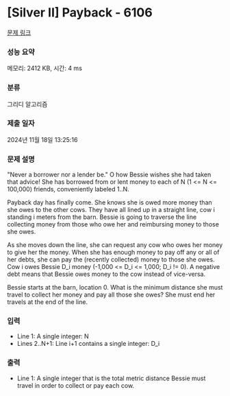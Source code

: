 # [Silver II] Payback - 6106 

[문제 링크](https://www.acmicpc.net/problem/6106) 

### 성능 요약

메모리: 2412 KB, 시간: 4 ms

### 분류

그리디 알고리즘

### 제출 일자

2024년 11월 18일 13:25:16

### 문제 설명

<p>"Never a borrower nor a lender be." O how Bessie wishes she had taken that advice! She has borrowed from or lent money to each of N (1 <= N <= 100,000) friends, conveniently labeled 1..N.</p>

<p>Payback day has finally come. She knows she is owed more money than she owes to the other cows. They have all lined up in a straight line, cow i standing i meters from the barn. Bessie is going to traverse the line collecting money from those who owe her and reimbursing money to those she owes.</p>

<p>As she moves down the line, she can request any cow who owes her money to give her the money. When she has enough money to pay off any or all of her debts, she can pay the (recently collected) money to those she owes. Cow i owes Bessie D_i money (-1,000 <= D_i <= 1,000; D_i != 0). A negative debt means that Bessie owes money to the cow instead of vice-versa.</p>

<p>Bessie starts at the barn, location 0. What is the minimum distance she must travel to collect her money and pay all those she owes? She must end her travels at the end of the line.</p>

### 입력 

 <ul>
	<li>Line 1: A single integer: N</li>
	<li>Lines 2..N+1: Line i+1 contains a single integer: D_i</li>
</ul>

<p> </p>

### 출력 

 <ul>
	<li>Line 1: A single integer that is the total metric distance Bessie must travel in order to collect or pay each cow.</li>
</ul>

<p> </p>

